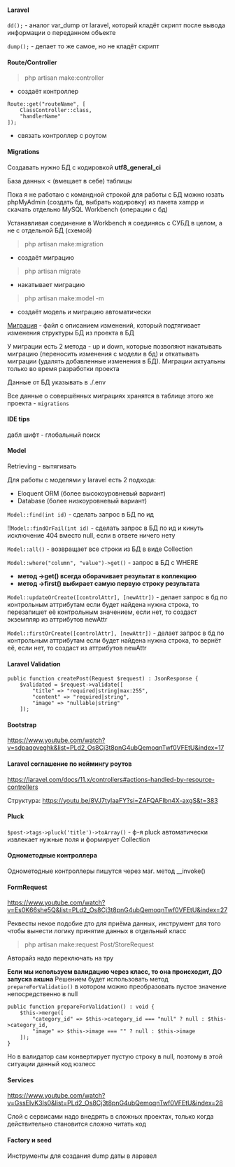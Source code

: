 #### Laravel
`dd();` - аналог var_dump от laravel, который кладёт
скрипт после вывода информации о переданном объекте

`dump();` - делает то же самое, но не кладёт скрипт

#### Route/Controller
> php artisan make:controller
- создаёт контроллер

```
Route::get("routeName", [
    ClassController::class,
    "handlerName"
]);
```
- связать контроллер с роутом

#### Migrations
Создавать нужно БД с кодировкой <b>utf8_general_ci</b>

База данных < (вмещает в себе) таблицы

Пока я не работаю с командной строкой для работы с БД можно юзать phpMyAdmin
(создать бд, выбрать кодировку) из пакета xampp и скачать отдельно
MySQL Workbench (операции с бд)

Устанавливая соединение в Workbench я соединясь с СУБД в целом, а не с отдельной БД (схемой)

> php artisan make:migration
- создаёт миграцию
> php artisan migrate
- накатывает миграцию
> php artisan make:model -m
- создаёт модель и миграцию автоматически

[Миграция](https://www.youtube.com/watch?v=IEcTcOb6Jok&list=PLd2_Os8Cj3t8pnG4ubQemoqnTwf0VFEtU&index=5) -
файл с описанием изменений, который подтягивает изменения структуры БД из проекта
в БД

У миграции есть 2 метода - up и down, которые позволяют накатывать миграцию (переносить изменения
с модели в бд) и откатывать миграции (удалять добавленные изменения в БД).
Миграции актуальны только во время разработки проекта

Данные от БД указывать в ./.env

Все данные о совершённых миграциях хранятся в таблице этого же проекта - `migrations`

#### IDE tips
дабл шифт - глобальный поиск

#### Model

Retrieving - вытягивать

Для работы с моделями у laravel есть 2 подхода:
- Eloquent ORM (более высокоуровневый вариант)
- Database (более низкоуровневый вариант)

`Model::find(int id)` - сделать запрос в БД по ид

!!`Model::findOrFail(int id)` - сделать запрос в БД по ид и кинуть исключение 404 вместо null,
если в ответе ничего нету

`Model::all()` - возвращает все строки из БД в виде Collection

`Model::where("column", "value")->get()` - запрос в БД с WHERE
- <b>метод ->get() всегда оборачивает результат в коллекцию</b>
- <b>метод ->first() выбирает самую первую строку результата</b>

`Model::updateOrCreate([controlAttr], [newAttr])` - делает запрос в бд по контрольным аттрибутам
если будет найдена нужна строка, то перезапишет её контрольным значением, если нет, то создаст экземпляр
из аттрибутов newAttr

`Model::firstOrCreate([controlAttr], [newAttr])` - делает запрос в бд по контрольным аттрибутам
если будет найдена нужна строка, то вернёт её, если нет, то создаст из аттрибутов newAttr

#### Laravel Validation
```
public function createPost(Request $request) : JsonResponse {
    $validated = $request->validate([
        "title" => "required|string|max:255",
        "content" => "required|string",
        "image" => "nullable|string"
    ]);
```

#### Bootstrap
https://www.youtube.com/watch?v=sdpaqoveghk&list=PLd2_Os8Cj3t8pnG4ubQemoqnTwf0VFEtU&index=17

#### Laravel соглашение по неймингу роутов
https://laravel.com/docs/11.x/controllers#actions-handled-by-resource-controllers

Структура: https://youtu.be/8VJ7tylaaFY?si=ZAFQAFIbn4X-axgS&t=383

#### Pluck
`$post->tags->pluck('title')->toArray()` - ф-я pluck автоматически извлекает нужные поля и формирует Collection

#### Однометодные контроллера
Однометодные контроллеры пишутся через маг. метод __invoke()

#### FormRequest
https://www.youtube.com/watch?v=Es0K66she5Q&list=PLd2_Os8Cj3t8pnG4ubQemoqnTwf0VFEtU&index=27

Реквесты некое подобие дто для приёма данных, инструмент для того чтобы
вынести логику принятие данных в отдельный класс

> php artisan make:request Post/StoreRequest

Авторайз надо переключать на тру

<b>Если мы используем валидацию через класс, то она происходит, ДО запуска акшна</b>
Решением будет использовать метод `prepareForValidatio()` в котором можно преобразовать 
пустое значение непосредственно в null

```
public function prepareForValidation() : void {
    $this->merge([
        "category_id" => $this->category_id === "null" ? null : $this->category_id,
        "image" => $this->image === "" ? null : $this->image
    ]);
}
```
Но в валидатор сам конвертирует пустую строку в null, поэтому в этой ситуации данный код юзлесс

#### Services
https://www.youtube.com/watch?v=GssEIvK3Is0&list=PLd2_Os8Cj3t8pnG4ubQemoqnTwf0VFEtU&index=28

Слой с сервисами надо внедрять в сложных проектах, только когда действительно становится сложно читать код

#### Factory и seed
Инструменты для создания dump даты в ларавел
